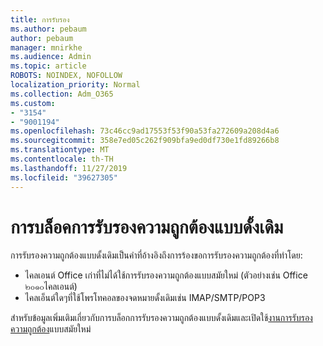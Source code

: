 ```yaml
---
title: การรับรอง
ms.author: pebaum
author: pebaum
manager: mnirkhe
ms.audience: Admin
ms.topic: article
ROBOTS: NOINDEX, NOFOLLOW
localization_priority: Normal
ms.collection: Adm_O365
ms.custom:
- "3154"
- "9001194"
ms.openlocfilehash: 73c46cc9ad17553f53f90a53fa272609a208d4a6
ms.sourcegitcommit: 358e7ed05c262f909bfa9ed0df730e1fd89266b8
ms.translationtype: MT
ms.contentlocale: th-TH
ms.lasthandoff: 11/27/2019
ms.locfileid: "39627305"
---
```

# <a name="blocking-legacy-authentication"></a>การบล็อคการรับรองความถูกต้องแบบดั้งเดิม

การรับรองความถูกต้องแบบดั้งเดิมเป็นคำที่อ้างอิงถึงการร้องขอการรับรองความถูกต้องที่ทำโดย:

- ไคลเอนต์ Office เก่าที่ไม่ได้ใช้การรับรองความถูกต้องแบบสมัยใหม่ (ตัวอย่างเช่น Office ๒๐๑๐ไคลเอนต์)
- ไคลเอ็นต์ใดๆที่ใช้โพรโทคอลของจดหมายดั้งเดิมเช่น IMAP/SMTP/POP3  

สำหรับข้อมูลเพิ่มเติมเกี่ยวกับการบล็อกการรับรองความถูกต้องแบบดั้งเดิมและเปิดใช้[งานการรับรองความถูกต้อง](https://docs.microsoft.com/azure/active-directory/conditional-access/concept-conditional-access-block-legacy-authentication)แบบสมัยใหม่